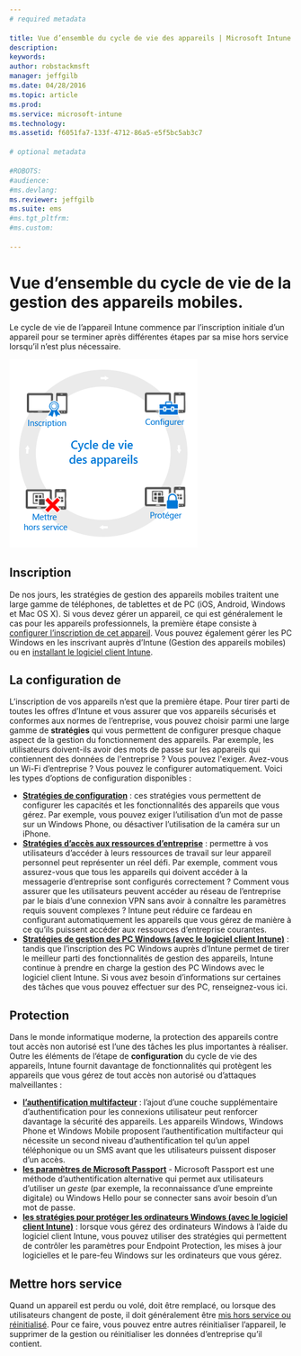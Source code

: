 ```yaml
---
# required metadata

title: Vue d’ensemble du cycle de vie des appareils | Microsoft Intune
description:
keywords:
author: robstackmsft
manager: jeffgilb
ms.date: 04/28/2016
ms.topic: article
ms.prod:
ms.service: microsoft-intune
ms.technology:
ms.assetid: f6051fa7-133f-4712-86a5-e5f5bc5ab3c7

# optional metadata

#ROBOTS:
#audience:
#ms.devlang:
ms.reviewer: jeffgilb
ms.suite: ems
#ms.tgt_pltfrm:
#ms.custom:

---
```


# Vue d’ensemble du cycle de vie de la gestion des appareils mobiles.

Le cycle de vie de l’appareil Intune commence par l’inscription initiale d’un appareil pour se terminer après différentes étapes par sa mise hors service lorsqu’il n’est plus nécessaire.

![Le cycle de vie de l’appareil](./media/device-lifecycle.png "the Intune device lifecycle")

## Inscription
De nos jours, les stratégies de gestion des appareils mobiles traitent une large gamme de téléphones, de tablettes et de PC (iOS, Android, Windows et Mac OS X). Si vous devez gérer un appareil, ce qui est généralement le cas pour les appareils professionnels, la première étape consiste à [configurer l’inscription de cet appareil](enroll-devices-in-microsoft-intune.md). Vous pouvez également gérer les PC Windows en les inscrivant auprès d’Intune (Gestion des appareils mobiles) ou en [installant le logiciel client Intune](manage-windows-pcs-with-microsoft-intune.md).

## La configuration de
L’inscription de vos appareils n’est que la première étape. Pour tirer parti de toutes les offres d’Intune et vous assurer que vos appareils sécurisés et conformes aux normes de l’entreprise, vous pouvez choisir parmi une large gamme de **stratégies** qui vous permettent de configurer presque chaque aspect de la gestion du fonctionnement des appareils. Par exemple, les utilisateurs doivent-ils avoir des mots de passe sur les appareils qui contiennent des données de l'entreprise ? Vous pouvez l'exiger. Avez-vous un Wi-Fi d’entreprise ? Vous pouvez le configurer automatiquement. Voici les types d’options de configuration disponibles :

- [**Stratégies de configuration**](manage-settings-and-features-on-your-devices-with-microsoft-intune-policies.md) : ces stratégies vous permettent de configurer les capacités et les fonctionnalités des appareils que vous gérez. Par exemple, vous pouvez exiger l’utilisation d’un mot de passe sur un Windows Phone, ou désactiver l’utilisation de la caméra sur un iPhone.
- [**Stratégies d’accès aux ressources d’entreprise**](enable-access-to-company-resources-with-microsoft-intune.md) : permettre à vos utilisateurs d’accéder à leurs ressources de travail sur leur appareil personnel peut représenter un réel défi. Par exemple, comment vous assurez-vous que tous les appareils qui doivent accéder à la messagerie d’entreprise sont configurés correctement ? Comment vous assurer que les utilisateurs peuvent accéder au réseau de l’entreprise par le biais d’une connexion VPN sans avoir à connaître les paramètres requis souvent complexes ? Intune peut réduire ce fardeau en configurant automatiquement les appareils que vous gérez de manière à ce qu’ils puissent accéder aux ressources d’entreprise courantes.
- [**Stratégies de gestion des PC Windows (avec le logiciel client Intune)**](common-windows-pc-management-tasks-with-the-microsoft-intune-computer-client.md) : tandis que l’inscription des PC Windows auprès d’Intune permet de tirer le meilleur parti des fonctionnalités de gestion des appareils, Intune continue à prendre en charge la gestion des PC Windows avec le logiciel client Intune. Si vous avez besoin d’informations sur certaines des tâches que vous pouvez effectuer sur des PC, renseignez-vous ici.

## Protection
Dans le monde informatique moderne, la protection des appareils contre tout accès non autorisé est l’une des tâches les plus importantes à réaliser. Outre les éléments de l’étape de **configuration** du cycle de vie des appareils, Intune fournit davantage de fonctionnalités qui protègent les appareils que vous gérez de tout accès non autorisé ou d’attaques malveillantes :
- [**l’authentification multifacteur**](protect-windows-devices-with-multi-factor-authentication.md) : l’ajout d’une couche supplémentaire d’authentification pour les connexions utilisateur peut renforcer davantage la sécurité des appareils. Les appareils Windows, Windows Phone et Windows Mobile proposent l’authentification multifacteur qui nécessite un second niveau d’authentification tel qu’un appel téléphonique ou un SMS avant que les utilisateurs puissent disposer d’un accès.
- [**les paramètres de Microsoft Passport**](control-microsoft-passport-settings-on-devices-with-microsoft-intune.md) - Microsoft Passport est une méthode d’authentification alternative qui permet aux utilisateurs d’utiliser un *geste* (par exemple, la reconnaissance d’une empreinte digitale) ou Windows Hello pour se connecter sans avoir besoin d’un mot de passe.
- [**les stratégies pour protéger les ordinateurs Windows (avec le logiciel client Intune)**](policies-to-protect-windows-pcs-in-microsoft-intune.md) : lorsque vous gérez des ordinateurs Windows à l’aide du logiciel client Intune, vous pouvez utiliser des stratégies qui permettent de contrôler les paramètres pour Endpoint Protection, les mises à jour logicielles et le pare-feu Windows sur les ordinateurs que vous gérez.

## Mettre hors service
Quand un appareil est perdu ou volé, doit être remplacé, ou lorsque des utilisateurs changent de poste, il doit généralement être [mis hors service ou réinitialisé](use-remote-wipe-to-help-protect-data-using-microsoft-intune.md). Pour ce faire, vous pouvez entre autres réinitialiser l’appareil, le supprimer de la gestion ou réinitialiser les données d’entreprise qu’il contient.


<!--HONumber=Jun16_HO1-->


